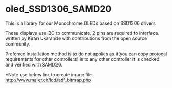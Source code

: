 # oled_SSD1306_SAMD20
This is a library for our Monochrome OLEDs based on SSD1306 drivers

These displays use I2C to communicate, 2 pins are required to interface.
written by Kiran Ukarande with contributions from the open source community.

Preferred installation method is to do not applies as it(you can copy protocal requirements for other controllers) is to any other controller it is checked and verified with SAMD20.


*Note
use below link to create image file
http://www.majer.ch/lcd/adf_bitmap.php

